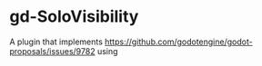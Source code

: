 # gd-SoloVisibility
A plugin that implements https://github.com/godotengine/godot-proposals/issues/9782 using 
